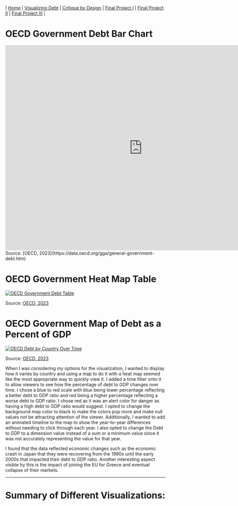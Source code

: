 | [Home](https://ncbartel.github.io/Portfolio/) | [Visualizing Debt](visualizing-government-debt) | [Critique by Design](critique-by-design) | [Final Project I](final-project-part-one) | [Final Project II](final-project-part-two) | [Final Project III](final-project-part-three) |
# OECD Government Debt Bar Chart 
<iframe src="https://data.oecd.org/chart/7kl9" width="860" height="645" style="border: 0" mozallowfullscreen="true" webkitallowfullscreen="true" allowfullscreen="true"><a href="https://data.oecd.org/chart/7kl9" target="_blank">OECD Chart: General government debt, Total, % of GDP, Annual, 2022</a></iframe>
Source: [OECD, 2023](https://data.oecd.org/gga/general-government-debt.htm)

# OECD Government Heat Map Table 
<div class='tableauPlaceholder' id='viz1706465583004' style='position: relative'>
<noscript><a href='#'><img alt='OECD Government Debt Table ' src='https:&#47;&#47;public.tableau.com&#47;
static&#47;images&#47;
OE&#47;OECDGovernmentDebt&#47;Sheet1&#47;1_rss.png' style='border: none' /></a></noscript>
<object class='tableauViz'  style='display:none;'><param name='host_url' value='https%3A%2F%2Fpublic.tableau.com%2F' /> 
<param name='embed_code_version' value='3' />
<param name='site_root' value='' /><param name='name' value='OECDGovernmentDebt&#47;Sheet1' />
<param name='tabs' value='no' /><param name='toolbar' value='yes' />
<param name='static_image' value='https:&#47;&#47;public.tableau.com&#47;static&#47;images&#47;OE&#47;OECDGovernmentDebt&#47;Sheet1&#47;1.png' /> <param name='animate_transition' value='yes' /><param name='display_static_image' value='yes' />
<param name='display_spinner' value='yes' />
<param name='display_overlay' value='yes' /><param name='display_count' value='yes' />
<param name='language' value='en-US' /><param name='filter' value='publish=yes' />
</object></div>                
<script type='text/javascript'>
    var divElement = document.getElementById('viz1706465583004');                    
    var vizElement = divElement.getElementsByTagName('object')[0];
    vizElement.style.width='100%';vizElement.style.height=(divElement.offsetWidth*0.75)+'px';                    
    var scriptElement = document.createElement('script');                    
    scriptElement.src = 'https://public.tableau.com/javascripts/api/viz_v1.js';                    
    vizElement.parentNode.insertBefore(scriptElement, vizElement);                
</script>

Source: [OECD, 2023](https://data.oecd.org/gga/general-government-debt.htm)

# OECD Government Map of Debt as a Percent of GDP 
<div class='tableauPlaceholder' id='viz1706474635562' style='position: relative'><noscript>
<a href='#'><img alt='OECD Debt by Country Over Time ' src='https:&#47;&#47;public.tableau.com&#47;static&#47;images&#47;OE&#47;OECDGovernmentDebt&#47;Sheet2&#47;1_rss.png' style='border: none' /></a></noscript>
<object class='tableauViz'  style='display:none;'><param name='host_url' value='https%3A%2F%2Fpublic.tableau.com%2F' />
<param name='embed_code_version' value='3' /> 
<param name='site_root' value='' />
<param name='name' value='OECDGovernmentDebt&#47;Sheet2' />
<param name='tabs' value='no' /><param name='toolbar' value='yes' />
<param name='static_image' value='https:&#47;&#47;public.tableau.com&#47;static&#47;images&#47;OE&#47;OECDGovernmentDebt&#47;Sheet2&#47;1.png' />
<param name='animate_transition' value='yes' />
<param name='display_static_image' value='yes' />
<param name='display_spinner' value='yes' />
<param name='display_overlay' value='yes' />
<param name='display_count' value='yes' />
<param name='language' value='en-US' />
<param name='filter' value='publish=yes' /></object>
</div>                
<script type='text/javascript'>
var divElement = document.getElementById('viz1706474635562');                    
var vizElement = divElement.getElementsByTagName('object')[0];
vizElement.style.width='100%';vizElement.style.height=(divElement.offsetWidth*0.75)+'px';                    
var scriptElement = document.createElement('script');                    
scriptElement.src = 'https://public.tableau.com/javascripts/api/viz_v1.js';                    
vizElement.parentNode.insertBefore(scriptElement, vizElement);                
</script>

Source: [OECD, 2023](https://data.oecd.org/gga/general-government-debt.htm)

When I was considering my options for the visualization, I wanted to display how it varies by country and using a map to do it with a heat map seemed like the most appropriate way to quickly view it. I added a time filter onto it to allow viewers to see how the percentage of debt to GDP changes over time. I chose a blue to red scale with blue being lower percentage reflecting a better debt to GDP ratio and red being a higher percentage reflecting a worse debt to GDP ratio. I chose red as it was an alert color for danger as having a high debt to GDP ratio would suggest. I opted to change the background map color to black to make the colors pop more and make null values not be attracting attention of the viewer. Additionally, I wanted to add an animated timeline to the map to show the year-to-year differences without needing to click through each year. I also opted to change the Debt to GDP to a dimension value instead of a sum or a minimum value since it was not accurately representing the value for that year. 

I found that the data reflected economic changes such as the economic crash in Japan that they were recovering from the 1990s until the early 2000s that impacted their debt to GDP ratio. Another interesting aspect visible by this is the impact of joining the EU for Greece and eventual collapse of their markets. 

---

# Summary of Different Visualizations: